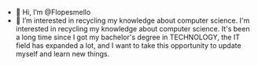 - 👋 Hi, I’m @Flopesmello
- 👀 I’m interested in recycling my knowledge about computer science. I'm interested in recycling my knowledge about computer science.
It's been a long time since I got my bachelor's degree in TECHNOLOGY, the IT field has expanded a lot, and I want to take this opportunity to update myself and learn new things.

<!---
Flopesmello/Flopesmello is a ✨ special ✨ repository because its `README.md` (this file) appears on your GitHub profile.
You can click the Preview link to take a look at your changes.
--->
